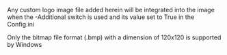 Any custom logo image file added herein will be integrated into the image when the -Additional switch is used and its value set to True in the Config.ini

Only the bitmap file format (.bmp) with a dimension of 120x120 is supported by Windows
